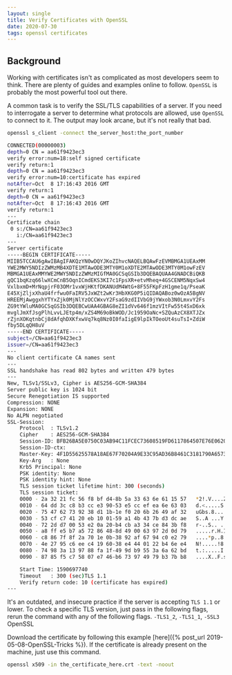 ```yaml
---
layout: single
title: Verify Certificates with OpenSSL
date: 2020-07-30
tags: openssl certificates
---
```


## Background
Working with certificates isn't as complicated as most developers seem to think.  There are plenty of guides and examples online to follow.  `OpenSSL` is probably the most powerful tool out there.

A common task is to verify the SSL/TLS capabilities of a server.  If you need to interrogate a server to determine what protocols are allowed, use `OpenSSL` to connect to it.  The output may look arcane, but it's not really that bad.

```bash
openssl s_client -connect the_server_host:the_port_number
```

```bash
CONNECTED(00000003)
depth=0 CN = aa61f9423ec3
verify error:num=18:self signed certificate
verify return:1
depth=0 CN = aa61f9423ec3
verify error:num=10:certificate has expired
notAfter=Oct  8 17:16:43 2016 GMT
verify return:1
depth=0 CN = aa61f9423ec3
notAfter=Oct  8 17:16:43 2016 GMT
verify return:1
---
Certificate chain
 0 s:/CN=aa61f9423ec3
   i:/CN=aa61f9423ec3
---
Server certificate
-----BEGIN CERTIFICATE-----
MIIB5TCCAU6gAwIBAgIFAKQzYN0wDQYJKoZIhvcNAQELBQAwFzEVMBMGA1UEAxMM
YWE2MWY5NDIzZWMzMB4XDTE1MTAwODE3MTY0M1oXDTE2MTAwODE3MTY0M1owFzEV
MBMGA1UEAxMMYWE2MWY5NDIzZWMzMIGfMA0GCSqGSIb3DQEBAQUAA4GNADCBiQKB
gQC1bqKzq66lwXCmCnB5OqnICmdEKS3KI7c1FpsXR+etvMheq+4GSCENM5NqxSw4
VxlbxmD+MrNqpjrF03OMr1vxWjHKtfDKANUdM4WtG+8F55FKpFzH1gme1q/PseaK
E45XjZljxXhaU4frfwu0FaIRV5JxWZt2wKr3HbXKG0P5iQIDAQABoz0wOzA5BgNV
HREEMjAwggxhYTYxZjk0MjNlYzOCCWxvY2FsaG9zdIIVbG9jYWxob3N0LmxvY2Fs
ZG9tYWluMA0GCSqGSIb3DQEBCwUAA4GBAG8eZI1dVv646f1mzVItFw55t4SxD6xk
mvglJmXfJsgPlhLvvLJEtp4m/xZS4M69oBkWOD/Jc1959OaNc+SZQuAzCX8XTJZx
rZjnXOKqtnbCj8dAfqhDXKfxwVq7kq8Nz0I0faIigE9lpIkTOeoUt4suTsI+ZdiW
fby5DLqQH8uV
-----END CERTIFICATE-----
subject=/CN=aa61f9423ec3
issuer=/CN=aa61f9423ec3
---
No client certificate CA names sent
---
SSL handshake has read 802 bytes and written 479 bytes
---
New, TLSv1/SSLv3, Cipher is AES256-GCM-SHA384
Server public key is 1024 bit
Secure Renegotiation IS supported
Compression: NONE
Expansion: NONE
No ALPN negotiated
SSL-Session:
    Protocol  : TLSv1.2
    Cipher    : AES256-GCM-SHA384
    Session-ID: BFB26BA5E0750C03AB94C11FCEC73608519FD6117864507E76E062003B6AEA41
    Session-ID-ctx:
    Master-Key: 4F1D55625578A18AE67F70204A9E33C95AD36B8461C3181790A65731765AE96AB25E0AB7D1CC82C364535A0C5F07DAC5
    Key-Arg   : None
    Krb5 Principal: None
    PSK identity: None
    PSK identity hint: None
    TLS session ticket lifetime hint: 300 (seconds)
    TLS session ticket:
    0000 - 2a 32 21 fc 56 f8 bf d4-8b 5a 33 63 6e 61 15 57   *2!.V....Z3cna.W
    0010 - 64 dd 3c c8 b3 cc e3 90-53 e5 cc ef ea 6e 63 03   d.<.....S....nc.
    0020 - 75 47 62 73 92 38 d1 1b-1e f0 20 6b 26 49 af 32   uGbs.8.... k&I.2
    0030 - 53 cf c7 41 20 eb 10 01-59 a1 4b 43 7b d3 dc ae   S..A ...Y.KC{...
    0040 - 72 2d d7 00 53 e2 0a 20-b4 cb a3 34 ce 84 3b f8   r-..S.. ...4..;.
    0050 - a8 ff e5 b7 a5 72 86 48-8d 49 00 63 97 2d 0d 79   .....r.H.I.c.-.y
    0060 - c8 86 7f 8f 2a 70 1e 0b-38 92 af 67 94 c0 e2 79   ....*p..8..g...y
    0070 - 4e 27 95 c6 ee c4 19 60-38 e4 44 01 22 b4 6e e4   N!.....!8.D.!.n.
    0080 - 74 98 3a 13 97 88 fa 1f-49 9d b9 55 3a 6a 62 bd   t.:.....I..U:jb.
    0090 - 87 85 f5 c7 58 07 e7 46-b6 73 97 49 79 b3 7b b8   ....X..F.s.Iy.{.

    Start Time: 1590697740
    Timeout   : 300 (sec)TLS 1.1
    Verify return code: 10 (certificate has expired)
---
```

It's an outdated, and insecure practice if the server is accepting `TLS 1.1` or lower.  To check a specific TLS version, just pass in the following flags, rerun the command with any of the following flags. `-TLS1_2`, `-TLS1_1`, `-SSL3`
OpenSSL

Download the certificate by following this example [here]({% post_url 2019-05-08-OpenSSL-Tricks %}).  If the certificate is already present on the machine, just use this command.
```bash
openssl x509 -in the_certificate_here.crt -text -noout
```